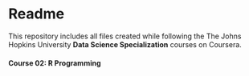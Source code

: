 # Readme

This repository includes all files created while following the The Johns Hopkins University **Data Science Specialization** courses on Coursera.

#### Course 02: R Programming